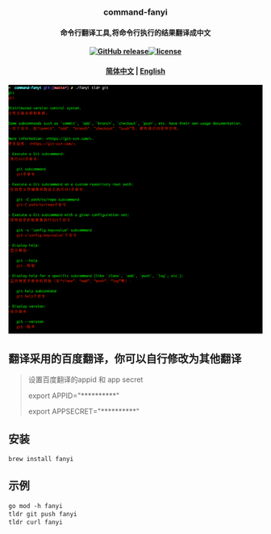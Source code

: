 ### <p align="center">command-fanyi</p>
#### <p align="center">命令行翻译工具,将命令行执行的结果翻译成中文</p>
#### <p align="center"><a href="https://github.com/jeffcail/command-fanyi/releases"><img src="https://img.shields.io/github/release/command-fanyi/releases.svg" alt="GitHub release"></a><a href="https://github.com/jeffcail/command-fanyi/blob/master/LICENSE"><img src="https://img.shields.io/github/license/mashape/apistatus.svg" alt="license"></a><p>
#### <p align="center"><a href="./README.md" target="_blank">简体中文</a> | <a href="./README_en.md" target="_blank">English</a> </p>

<img src="./images/img.png">

## 翻译采用的百度翻译，你可以自行修改为其他翻译
> 设置百度翻译的appid 和 app secret
> 
> export APPID="**********"
> 
> export APPSECRET="**********"

## 安装
```shell
brew install fanyi
```

## 示例
```shell
go mod -h fanyi
tldr git push fanyi
tldr curl fanyi
```
